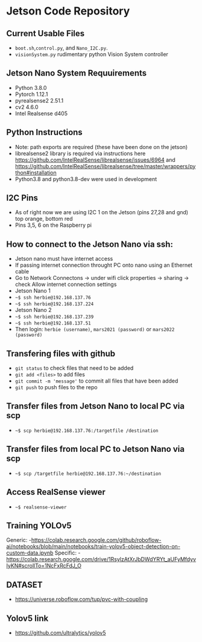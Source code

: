 # Jetson Code Repository

## Current Usable Files
- `boot.sh`,`control.py`, and `Nano_I2C.py`. 
- `visionSystem.py` rudimentary python Vision System controller

## Jetson Nano System Requuirements
- Python 3.8.0
- Pytorch 1.12.1
- pyrealsense2 2.51.1
- cv2 4.6.0
- Intel Realsense d405

## Python Instructions 
- Note: path exports are required (these have been done on the jetson)
- librealsense2 library is required via instructions here https://github.com/IntelRealSense/librealsense/issues/6964 and https://github.com/IntelRealSense/librealsense/tree/master/wrappers/python#installation
- Python3.8 and python3.8-dev were used in development

## I2C Pins
- As of right now we are using I2C 1 on the Jetson (pins 27,28 and gnd) top orange, bottom red
- Pins 3,5, 6 on the Raspberry pi

## How to connect to the Jetson Nano via ssh:
- Jetson nano must have internet access
- If passing internet connection throught PC onto nano using an Ethernet cable
- Go to Network Connectons -> under wifi click properties -> sharing -> check Allow internet connection settings
- Jetson Nano 1
- `~$ ssh herbie@192.168.137.76`
- `~$ ssh herbie@192.168.137.224`
- Jetson Nano 2
- `~$ ssh herbie@192.168.137.239`
- `~$ ssh herbie@192.168.137.51`
- Then login: `herbie (username)`, `mars2021 (password)` or `mars2022 (password)`

## Transfering files with github
- `git status` to check files that need to be added
- `git add <files>` to add files
- `git commit -m 'message'` to commit all files that have been added
- `git push` to push files to the repo

## Transfer files from Jetson Nano to local PC via scp
- `~$ scp herbie@192.168.137.76:/targetfile /destination`

## Transfer files from local PC to Jetson Nano via scp
- `~$ scp /targetfile herbie@192.168.137.76:~/destination`

## Access RealSense viewer
- `~$ realsense-viewer`

## Training YOLOv5
Generic:
-https://colab.research.google.com/github/roboflow-ai/notebooks/blob/main/notebooks/train-yolov5-object-detection-on-custom-data.ipynb
Specific:
-https://colab.research.google.com/drive/1RsylzAtXrJbDWdYRYt_aUFyMfdyvIyKN#scrollTo=1NcFxRcFdJ_O

## DATASET
- https://universe.roboflow.com/tup/pvc-with-coupling

## Yolov5 link
- https://github.com/ultralytics/yolov5


